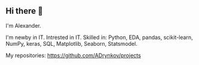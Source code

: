 ## Hi there 👋

I'm Alexander.

I'm newby in IT. Intrested in IT.
Skilled in: Python, EDA, pandas, scikit-learn, NumPy, keras, SQL, Matplotlib, Seaborn, Statsmodel.

My repositories: https://github.com/ADrynkov/projects

<!--
**ADrynkov/ADrynkov** is a ✨ _special_ ✨ repository because its `README.md` (this file) appears on your GitHub profile.

Here are some ideas to get you started:

- 🔭 I’m currently working on ...
- 🌱 I’m currently learning ...
- 👯 I’m looking to collaborate on ...
- 🤔 I’m looking for help with ...
- 💬 Ask me about ...
- 📫 How to reach me: ...
- 😄 Pronouns: ...
- ⚡ Fun fact: ...
-->
